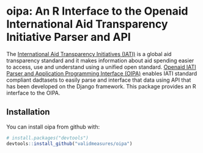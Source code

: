 
<!-- README.md is generated from README.Rmd. Please edit that file -->

# oipa: An R Interface to the Openaid International Aid Transparency Initiative Parser and API

The [International Aid Transparency Initiatives
(IATI)](https://iatistandard.org/) is a global aid transparency standard
and it makes information about aid spending easier to access, use and
understand using a unified open standard. [Openaid IATI Parser and
Application Programming Interface (OIPA)](https://www.oipa.nl/) enables
IATI standard compliant dadtasets to easily parse and interface that
data using API that has been developed on the Django framework. This
package provides an R interface to the OIPA.

## Installation

You can install oipa from github with:

``` r
# install.packages("devtools")
devtools::install_github("validmeasures/oipa")
```
